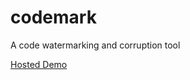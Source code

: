 # codemark

A code watermarking and corruption tool

[Hosted Demo](https://jncraton.github.io/codemark/)
